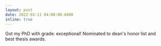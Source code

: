 ```yaml
---
layout: post
date: 2022-03-11 04:00:00-0400
inline: true
---
```


Got my PhD with grade: exceptional! Nominated to dean's honor list and best thesis awards.
